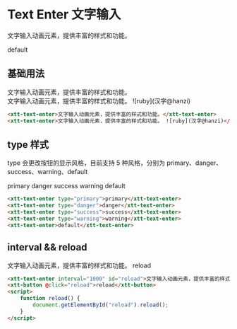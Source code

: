 <script setup>
import { onMounted, onUnmounted } from 'vue'
import "./css/com.css"
import GUI from "lil-gui";

let gui;

onMounted(async () => {
	await Promise.all([
		import("../../dist/xtt-tooltip.js"),
		import("../../dist/xtt-text-enter.js"),
		import("../../dist/xtt-button.js"),
	])

	const operate = document.getElementById("operate");

	gui = new GUI({
		container: document.querySelector(".operate-wrapper")
	});

	const obj = {
		content: "default",
		type: "default",
		interval: 100,
		reload() {
			operate.textContent = obj.content;
			operate.refresh();
		}
	};

	gui.add(obj, "content").onChange((value) => {
		operate.textContent = value;
	});
	gui.add(obj, "type", ["default", "primary", "danger","success", "warning"]).onChange((value) => {
		if (value === "default") {
			operate.removeAttribute("type");
			return;
		}
		operate.type = value
	});
	gui.add(obj, "interval").onChange((value) => {
		operate.interval = value;
	});
	gui.add(obj, "reload");
	

});

onUnmounted(() => {
	gui.destroy();
});

function reload() {
	document.getElementById("reload").reload();
}
</script>

# Text Enter 文字输入

文字输入动画元素，提供丰富的样式和功能。

<section class="operate-wrapper">
	<div class="operate-content">
		<xtt-text-enter id="operate">default</xtt-text-enter>
	</div>
</section>

## 基础用法

<section class="wrap">
	<xtt-text-enter>文字输入动画元素，提供丰富的样式和功能。</xtt-text-enter>
	<br />
	<xtt-text-enter>文字输入动画元素，提供丰富的样式和功能。 ![ruby](汉字@hanzi)</xtt-text-enter>
</section>

```html
<xtt-text-enter>文字输入动画元素，提供丰富的样式和功能。</xtt-text-enter>
<xtt-text-enter>文字输入动画元素，提供丰富的样式和功能。 ![ruby](汉字@hanzi)</xtt-text-enter>
```

## type 样式

type 会更改按钮的显示风格，目前支持 5 种风格，分别为 primary、danger、success、warning、default

<section class="wrap">
	<xtt-text-enter type="primary">primary</xtt-text-enter>
	<xtt-text-enter type="danger">danger</xtt-text-enter>
	<xtt-text-enter type="success">success</xtt-text-enter>
	<xtt-text-enter type="warning">warning</xtt-text-enter>
	<xtt-text-enter>default</xtt-text-enter>
</section>

```html
<xtt-text-enter type="primary">primary</xtt-text-enter>
<xtt-text-enter type="danger">danger</xtt-text-enter>
<xtt-text-enter type="success">success</xtt-text-enter>
<xtt-text-enter type="warning">warning</xtt-text-enter>
<xtt-text-enter>default</xtt-text-enter>
```

## interval && reload

<section class="wrap">
	<xtt-text-enter interval="1000" id="reload">文字输入动画元素，提供丰富的样式和功能。</xtt-text-enter>
	<xtt-button @click="reload">reload</xtt-button>
</section>

```html
<xtt-text-enter interval="1000" id="reload">文字输入动画元素，提供丰富的样式和功能。</xtt-text-enter>
<xtt-button @click="reload">reload</xtt-button>
<script>
	function reload() {
		document.getElementById("reload").reload();
	}
</script>
```
